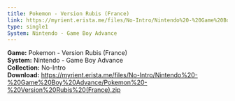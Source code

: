 ```yaml
---
title: Pokemon - Version Rubis (France)
link: https://myrient.erista.me/files/No-Intro/Nintendo%20-%20Game%20Boy%20Advance/Pokemon%20-%20Version%20Rubis%20(France).zip
type: single1
System: Nintendo - Game Boy Advance
---
```

<b>Game:</b> Pokemon - Version Rubis (France)<br>
<b>System:</b> Nintendo - Game Boy Advance<br>
<b>Collection:</b> No-Intro<br>
<b>Download:</b> https://myrient.erista.me/files/No-Intro/Nintendo%20-%20Game%20Boy%20Advance/Pokemon%20-%20Version%20Rubis%20(France).zip